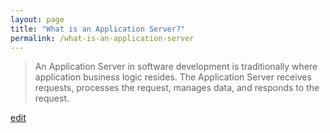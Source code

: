 ```yaml
---
layout: page
title: "What is an Application Server?"
permalink: /what-is-an-application-server
---
```


> An Application Server in software development is traditionally where application business logic resides. The Application Server receives requests, processes the request, manages data, and responds to the request.

<p class="edit-term"><a href="https://github.com/and-digital/tech-definitions/blob/master/definitions/internet/application-server.md">edit</a></p>
